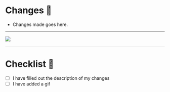 # Changes :rocket:

- Changes made goes here.

---

![](gifgoeshere)

---

# Checklist :100:

- [ ] I have filled out the description of my changes
- [ ] I have added a gif
